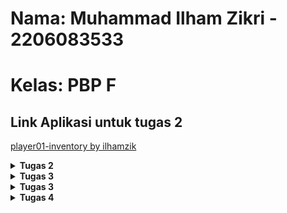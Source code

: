 # Nama: Muhammad Ilham Zikri - 2206083533

# Kelas: PBP F

## Link Aplikasi untuk tugas 2
[player01-inventory by ilhamzik](https://player01-inventory.adaptable.app/main/)


<details>
<summary><b>Tugas 2</b></summary>

## Jawaban dari soal esai yang diberikan

### pertanyaan nomor 1 - Jelaskan bagaimana cara kamu mengimplementasikan checklist di atas secara step-by-step (bukan hanya sekadar mengikuti tutorial)!

- Pertama-tama saya membuat project Django yang baru karena soal meminta kita untuk itu dan tidak boleh memakai project yang kita buat saat tutorial, caranya:
    - Saya mengaktifkan virtual environment Django dengan cara mengirim kode "python -m venv env" dan "env\Scripts\activate" pada terminal.
    - Lalu saya mengikuti langkah dari tutorial yaitu membuat file requirements.txt yang akan diisi oleh dependencies yang saya perlukan(dan akan diinstall).
    - Lalu saya jalankan command "pip install -r requirements.txt" untuk meminta proses instalasi dependencies yang sudah saya cantumkan untuk dijalani.
    - Pada file settings.py, saya memperbolehkan semua orang untuk menjadi host dengan memberi "*"
    - tidak lupa menambah .gitignore agar file yang tidak perlu bisa diabaikan
- Selanjutnya saya membuat aplikasi bernama 'main' dengan menjalankan command "python manage.py startapp main"
- Lalu, saya membuat folder baru bernama 'templates' yang selanjutnya saya isi dengan 'main.html' sebagai penampil aplikasi nantinya.
- Selanjutnya saya mengatur alur url agar file yang ada bisa saling terhubung. caranya dengan menambah file baru yaitu urls.py di dalam folder main dan menambahkan 'path('', show_main, name='show_main)'
- Lalu, pada file urls.py yang berada pada folder player01_inventory menambahkan path baru yaitu 'main' pada url patterns.
- Nah, setelah set up awal, barulah saya bisa mengikuti instruksi soal yang meminta kami membuat atribut tertentu pada model. saya menambah atribut pada models.py sesuai dengan ketentuan soal dan ditambahkan sedikit.
- Selanjutnya, pindah ke views.py dan buat function yang mewakilkan atribut-atribut pada models.py tadi agar bisa di return pada main.html nantinya untuk ditampilkan secara statis.
- Setelah selesai dengan file dan isinya, kita bisa melakukan push ke repository github.
- Saat github sudah menerima kiriman update file tadi, kita bisa melakukan deploy di adaptable dengan cara menghubungkan repository github kita.

### pertanyaan nomor 2 - Buatlah bagan yang berisi request client ke web aplikasi berbasis Django beserta responnya dan jelaskan pada bagan tersebut kaitan antara urls.py, views.py, models.py, dan berkas html.
<img src="/Assets//bagan.jpg">

### pertanyaan nomor 3 - Jelaskan mengapa kita menggunakan virtual environment? Apakah kita tetap dapat membuat aplikasi web berbasis Django tanpa menggunakan virtual environment?
Virtual environment membantu kita dalam mengisolasi suatu project dan membuat depedencies yang kita pakai untuk project tersebut tidak tercampur dengan project lain (mungkin terjadi). Sebenarnya masih bisa membuat aplikasi web basis Django tanpa virtual environment. tetapi, akan beresiko karena project tak terisolasi.

### pertanyaan nomor 4 - Jelaskan apakah itu MVC, MVT, MVVM dan perbedaan dari ketiganya.
- MVC atau Model-View-Controller merupakan arsitektur yang membagi tiga komponennya menjadi model, view, dan controller.    
- MVT atau Model-View-Template merupakan arsitektur yang memisahkan komponen utama dari sebuah aplikasi.
- MVVM atau Model-View-ViewModel merupakan arsitektur yang memisahkan antara logika dan model melalui ViewModel.

Perbedaan mencolok pada ketiga aplikasi tersebut adalah kegunaan dan fokus kerjanya. MVC lebih terfokus pada pengendalian alur kerja aplikasi, MVT menggunakan sebuah template untuk menggabungkan data dan tampilan, dan MVVM lebih fokus terhadap pemisahan antara tampilan, logika, dan data.

</details>

<details>
<summary><b>Tugas 3</b></summary>

### Perbedaan antara Form POST dan Form GET dalam Django

- **Form POST**: Data dikirim sebagai bagian dari permintaan HTTP POST. Biasanya digunakan ketika Anda ingin mengirim data yang sensitif, seperti kata sandi atau informasi pribadi. Data ini tidak terlihat di URL, dan dapat menyimpan data yang lebih besar. Menggunakan POST dalam Django biasanya digunakan untuk mengirim data yang akan diolah atau disimpan di server.

- **Form GET**: Data dikirim sebagai bagian dari URL dalam string query. Ini digunakan ketika Anda ingin berbagi data dengan mudah atau saat Anda ingin data yang dikirim dapat dilihat oleh pengguna atau disimpan di bookmark. Ini cocok untuk pencarian atau filter, tetapi data biasanya terbatas pada ukuran URL dan mungkin tidak cocok untuk data yang besar atau sensitif.

### Perbedaan antara XML, JSON, dan HTML dalam Konteks Pengiriman Data

- **XML (eXtensible Markup Language)**: XML adalah format untuk mendefinisikan data yang dapat disesuaikan dengan tag dan atribut sendiri. Biasanya digunakan untuk pertukaran data antar aplikasi yang berbeda atau untuk konfigurasi. Tidak memiliki format bawaan untuk representasi data yang lebih sederhana dibandingkan JSON. 

- **JSON (JavaScript Object Notation)**: JSON adalah format yang ringkas dan mudah dibaca untuk pertukaran data. Biasanya digunakan dalam pengembangan web modern dan API karena ringan dan mudah diuraikan oleh JavaScript. JSON sangat populer dalam pertukaran data antar aplikasi web karena kemampuannya yang baik dalam merepresentasikan data struktur beranak dan berulang.

- **HTML (HyperText Markup Language)**: HTML adalah bahasa markup yang digunakan untuk membuat konten web. Berbeda dengan XML dan JSON, HTML tidak digunakan untuk pertukaran data, melainkan untuk menampilkan konten di browser web. HTML memiliki struktur khusus untuk mengatur tampilan halaman web, sementara XML dan JSON lebih tentang representasi data.

### Mengapa JSON Sering Digunakan dalam Pertukaran Data antara Aplikasi Web Modern

JSON sering digunakan dalam pertukaran data antara aplikasi web modern karena beberapa alasan:

- **Ringkas dan Mudah Dibaca**: JSON memiliki format yang ringkas dan mudah dibaca, yang membuatnya ideal untuk pertukaran data antar aplikasi web.

- **Kompatibel dengan JavaScript**: JSON adalah bagian integral dari JavaScript, sehingga mudah diuraikan dan digunakan oleh aplikasi web yang dibuat dengan JavaScript.

- **Mudah Diproses**: JSON memiliki struktur yang mudah diproses oleh berbagai bahasa pemrograman, sehingga dapat digunakan secara efisien dalam berbagai teknologi dan platform.

- **Dukungan untuk Struktur Data yang Kompleks**: JSON mendukung representasi struktur data yang kompleks, termasuk objek bersarang dan larik, yang sering digunakan dalam aplikasi web modern.

### Jelaskan bagaimana cara kamu mengimplementasikan checklist di atas secara step-by-step (bukan hanya sekadar mengikuti tutorial).
#### 1. Buat File `forms.py`

Pertama, kita akan membuat file `forms.py` yang akan berfungsi sebagai badan input dari pengguna. File ini akan berisi variabel `model` yang sesuai dengan model yang sudah ada dalam file `models.py`.

#### 2. Modifikasi `views.py`

Kemudian, pada file `views.py`, kita akan menambahkan fungsi baru bernama `create_product` untuk membuat produk berdasarkan input yang diberikan oleh pengguna. Selain itu, kita akan mengubah bagian `show_main` di dalam file `views.py` agar dapat menyimpan setiap produk yang ditambahkan.

#### 3. Buat File `create_product.html`

Selanjutnya, kita akan membuat file `create_product.html` sebagai tampilan untuk menginputkan produk. File ini akan memiliki tombol yang akan mengarahkan pengguna ke halaman input produk. Ketika produk telah ditambahkan, pengguna akan kembali ke layar utama dengan tampilan produk yang telah diinputkan.

#### 4. Routing

Selanjutnya, kita akan melakukan routing untuk fungsi-fungsi yang telah dibuat sebelumnya. Pada file `urls.py`, tambahkan import yang diperlukan, lalu tambahkan path-path baru untuk memanggil fungsi-fungsi tersebut melalui URL. Berikut contohnya:

```python
from django.urls import path
from . import views

urlpatterns = [
    # ...
    path('xml/', views.show_xml, name='show_xml'),
    path('json/', views.show_json, name='show_json'),
    path('xml/int:id/', views.show_xml_by_id, name='show_xml_by_id'),
    path('json/int:id/', views.show_json_by_id, name='show_json_by_id'),
    # ...
]
```


Selanjutnya, inilah hasil screenshot saya pada postman
-html
<img src="/Assets//html.jpg">
-xml
<img src="/Assets//xml.jpg">
-xml by id
<img src="/Assets//xml by id.jpg">
-json
<img src="/Assets//json.jpg">
-json by id
<img src="/Assets//json by id.jpg">

</details>

<details>
<summary><b>Tugas 3</b></summary>

1. Apa itu Django UserCreationForm, dan jelaskan apa kelebihan dan kekurangannya?
- **Definisi:** Django UserCreationForm adalah formulir bawaan yang disediakan oleh Django untuk membuat formulir pendaftaran pengguna. Formulir ini mempermudah pengembang dalam menciptakan halaman pendaftaran pengguna yang meminta informasi seperti nama pengguna, kata sandi, dan alamat email. 
- **Kelebihan:** Formulir ini mudah digunakan, terintegrasi dengan baik dalam sistem otentikasi Django, serta mengelola validasi data pendaftaran dengan baik. Selain itu, formulir ini dapat disesuaikan sesuai kebutuhan aplikasi Anda.
- **Kekurangan:** Batas utama adalah keterbatasan dalam penyesuaian desain. Jika Anda membutuhkan informasi tambahan selain yang disediakan dalam formulir ini, Anda perlu memodifikasinya atau membuat formulir pendaftaran khusus.

2. Apa perbedaan antara autentikasi dan otorisasi dalam konteks Django, dan mengapa keduanya penting?
**Autentikasi** adalah langkah verifikasi identitas pengguna, seperti memastikan bahwa nama pengguna dan kata sandi yang dimasukkan sesuai dengan yang terdaftar di sistem. Ini adalah tahap awal untuk memeriksa apakah pengguna adalah yang mereka klaim.
**Otorisasi** adalah tentang mengontrol hak akses pengguna setelah mereka berhasil terautentikasi. Ini menentukan tindakan atau sumber daya apa yang dapat diakses atau dikelola oleh pengguna yang telah terautentikasi.
- **Mengapa keduanya penting:** Autentikasi memastikan bahwa hanya pengguna yang sah yang diberikan akses ke aplikasi, sementara otorisasi memastikan bahwa pengguna hanya dapat melakukan tindakan sesuai dengan hak akses yang telah ditetapkan untuk mereka.

3. Apa itu cookies dalam konteks aplikasi web, dan bagaimana Django menggunakan cookies untuk mengelola data sesi pengguna?
**Cookies** adalah data kecil yang disimpan di perangkat klien (biasanya di browser). Mereka digunakan untuk menyimpan informasi sesi atau preferensi pengguna saat berinteraksi dengan situs web. Cookies memungkinkan server web untuk mengenali pengguna ketika mereka kembali ke situs.
- Django menggunakan cookies secara default untuk mengelola sesi pengguna. Dalam setiap interaksi dengan situs web Django, informasi sesi seperti ID sesi disimpan dalam cookie di perangkat pengguna. Ini memungkinkan Django untuk menjaga keberlanjutan sesi antar permintaan dan memberikan pengalaman yang personal kepada pengguna.

4. Apakah penggunaan cookies aman secara default dalam pengembangan web, atau apakah ada risiko potensial yang harus diwaspadai?
**Keamanan secara default**: Saat diimplementasikan dengan baik, penggunaan cookies dalam pengembangan web aman secara default. Django, sebagai kerangka kerja yang solid, telah menerapkan langkah-langkah keamanan untuk melindungi cookies dan data sesi pengguna.
**Risiko Potensial**: Risiko utama terkait penggunaan cookies adalah serangan seperti Cross-Site Scripting (XSS) dan Cross-Site Request Forgery (CSRF), yang dapat memanfaatkan cookies jika tidak diatasi dengan benar. Oleh karena itu, pengembang harus memastikan aplikasi mereka mengikuti praktik keamanan yang baik, termasuk menghindari penyimpanan informasi sensitif dalam cookies dan mengamankan cookies dengan atribut seperti HttpOnly dan Secure.

5. Jelaskan bagaimana cara kamu mengimplementasikan checklist di atas secara step-by-step (bukan hanya sekadar mengikuti tutorial).
- pertama-tama tentu saya mengimplementasikan fungsi registrasi, login, dan logout (dan bonus yaitu update amount dan delete item). Hal ini saya mulai dengan cara mengimport hal-hal yang diperlukan untuk membuat fungsi-fungsi tersebut pada views, seperti redirect, UserCreationForm, messages, authenticate, login, logout, dan Http404.

- setelah itu, saya pindah ke direktori templates yang berada pada direktori main untuk membuat file html baru yang menampilkan halaman register bernama register.html . file ini saya isi dengan form registrasi yang akan menerima input user dan mengirimkannya melalui POST.

- selanjutnya, saya membuat file html baru untuk tampilan login pengguna bernama login.html . File ini akan menerima input username dan login user, lalu mengirimkan ke POST dan menampilkan pesan apabila login gagal. Saya juga menaruh tombol yang menghubungkan ke halaman registrasi yang sudah saya hubungkan URLnya.

- tidak lupa juga untuk menambahkan tombol logout pada main.html.

- saya juga memodifikasi beberapa bagian untuk menyelesaikan soal bonus. seperti memodifikasi tampilan-tampilan pada file html yang saya miliki (menambah tombol-tombol).

- setelah itu juga saya mencoba berjalannya aplikasi saya, saya membuat beberapa dummy user dan dummy data(sesuai yang diminta soal).

- selanjutnya saya menghubungkan user yang saya punya dengan item-item yang didaftarkan mereka. caranya adalah dengan mengimport user pada models.py . hal itu membuat saya bisa mengautentikasi user serta memberinya hak untuk memodifikasi inventorynya. saya menambahkan kode `` user = models.ForeignKey(User, on_delete=models.CASCADE) `` yang memungkinkan saya untuk menghapus model dengan foreign key tsb.

- saya juga menambahkan sesuatu dalam fungsi create_file dalam views.py . saya mengisinya dengan : 
     product = form.save(commit=False)
     product.user = request.user
     product.save()
saya sedikit mengubah fungsi itu untuk memungkinkan saya dalam menghubungkan user yang sedang login dengan data dari form.

- tidak lupa juga saya lakukan migrations

- selanjutnya saya membuat tampilan yang memberikan keterangan tambahan dari pengguna seperti last login. saya mengimport datetime pada views.py lalu memodifikasi login_user dengan set cookie yang akan saya buat yaitu last login. tidak lupa menambahkannya sebagai context di show_main. nah, pada fungsi logout saya menghapus cookie last login tersebut.

- tidak lupa juga menambahkannya pada main.html untuk ditampilkan.

</details>

<details>
<summary><b>Tugas 4</b></summary>

1. Jelaskan manfaat dari setiap element selector dan kapan waktu yang tepat untuk menggunakannya.
- Elemen Selector
Manfaat: Selector ini digunakan untuk memilih semua elemen dengan tipe tertentu pada halaman web. Misalnya, jika kita menggunakan p sebagai selector, maka semua elemen <p> pada halaman web akan dipilih. 
kapan menggunakannya: Saat ingin menggunakan gaya yang sama ke semua elemen dengan jenis tertentu.
- Class Selector
Manfaat: Selector ini memungkinkan kita memilih elemen dengan nama kelas tertentu. Class selectors berguna ketika kita ingin menerapkan gaya tertentu pada beberapa elemen yang memiliki kelas yang sama.
Kapan menggunakannya: Saat ingin memberikan gaya yang sama pada beberapa elemen dengan karakteristik atau fungsi yang serupa, tanpa memperhatikan tipe elemennya.
- Type Selector
Manfaat: digunakan untuk menargetkan elemen HTML berdasarkan nama tag-nya.
Kapan menggunakannya: ketika kita ingin menerapkan gaya pada semua instansi elemen HTML tertentu di halaman. 

2. Jelaskan HTML5 Tag yang kamu ketahui.
- header: Digunakan untuk mendefinisikan bagian kepala dokumen atau bagian atas halaman web.
- nav: Menunjukkan bagian dari dokumen yang berisi tautan navigasi, seperti menu.
- main: Menandai konten utama halaman yang unik dan tidak berulang. Hanya boleh ada satu elemen main dalam satu halaman.

3. Jelaskan perbedaan antara margin dan padding.
- Margin: Margin adalah ruang di luar batas elemen. Ini menciptakan jarak antara elemen tersebut dan elemen lain.
- Padding: Padding adalah ruang di dalam batas elemen, antara batas elemen dan kontennya.
Perbedaan utama adalah bahwa margin menciptakan ruang di luar elemen (di antara elemen tersebut dan elemen lainnya), sedangkan padding menciptakan ruang di dalam elemen (antara konten elemen dan batasnya). 

4. Jelaskan perbedaan antara framework CSS Tailwind dan Bootstrap. Kapan sebaiknya kita menggunakan Bootstrap daripada Tailwind, dan sebaliknya?
Tailwind CSS adalah framework CSS utility-first yang memberikan kendali tinggi kepada pengembang dalam desain tata letak. Dibandingkan dengan Bootstrap, Tailwind memungkinkan pengguna untuk membuat tampilan yang sangat disesuaikan dengan menggabungkan kelas-kelas utilitas yang spesifik. Tailwind cocok untuk proyek yang memerlukan kreativitas tinggi dan kebebasan desain. Di sisi lain, Bootstrap menyediakan komponen UI yang sudah dirancang dengan baik, membuatnya cpcok untuk proyek dengan batasan waktu dan membutuhkan desain responsif yang cepat dan mudah tanpa banyak konfigurasi. Penggunaan keduanya tergantung pada tingkat kontrol dan fleksibilitas yang diinginkan oleh pengembang dalam proyek mereka.

5. Jelaskan bagaimana cara kamu mengimplementasikan checklist di atas secara step-by-step (bukan hanya sekadar mengikuti tutorial).
Pertama-tama, saya mencari tau tentang bootstrap melalui link referensi pada naskah tutorial.
Setelah itu, saya mencoba untuk melihat-lihat referensi website serta cara mereka membuat tampilan seperti itu.
Lalu, saya modifikasi tampilan saya dengan modal riset yang sudah saya lakukan sedemikian rupa.
</details>